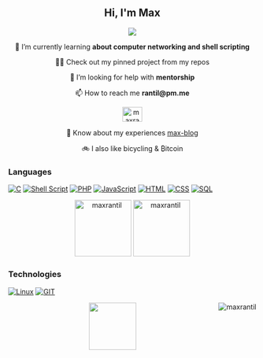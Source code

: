 <h2 align="center">Hi, I'm Max</h2>

<p align="center"><img src="https://readme-typing-svg.herokuapp.com/?lines=A%20passionate%20developer%20from%20Sweden;Student%20of%20school%2042%20-%20Hive%20Helsinki;Always%20learning;And%20unlearning%20〠&font=Fira%20Code&center=true&width=700&height=45&color=3382FF&vCenter=true&size=22"></p>

 [comment]: <> (<p align="center">🔭 I’m currently working on my own website <a href="https://mqx.digital">mqx.digital</a> [work in progress]</p>)
 
 [comment]: <> (<p align="center">👯 I’m looking to collaborate on <b>open source projects</b> </p>)
 
 <p align="center">🌱 I’m currently learning <b>about computer networking and shell scripting</b> </p>
 
 <p align="center">👨‍💻 Check out my pinned project from my repos </p>
 
 <p align="center">🤝 I’m looking for help with <b>mentorship</b> </p>

 <p align="center">📫 How to reach me <b>rantil@pm.me</b> </p>
 
 <p href="https://linkedin.com/in/maxrantil" target="blank" align="center"><img float="center" src="https://raw.githubusercontent.com/rahuldkjain/github-profile-readme-generator/master/src/images/icons/Social/linked-in-alt.svg" alt="maxrantil" height="30" width="40" /></p>

 <p align="center">📄 Know about my experiences <a href="https://max-blog.ghost.io/">max-blog</a> </p>

 <p align="center">🚲 I also like bicycling & ₿itcoin </p>

 <div>
 
 ### Languages
 
 <a href=""> ![C](https://img.shields.io/badge/-C-000?&logo=C)</a>
 <a href=""> ![Shell Script](https://img.shields.io/badge/shell_script-%23121011.svg?style=for-the-badge&logo=gnu-bash&logoColor=white)</a>
 <a href=""> ![PHP](https://img.shields.io/badge/-PHP-000?&logo=PHP)</a>
 <a href=""> ![JavaScript](https://img.shields.io/badge/-JavaScript-000?&logo=JavaScript)</a>
 <a href=""> ![HTML](https://img.shields.io/badge/-HTML-000?&logo=HTML)</a>
 <a href=""> ![CSS](https://img.shields.io/badge/-CSS-000?&logo=CSS)</a>
 <a href=""> ![SQL](https://img.shields.io/badge/-SQL-000?&logo=MySQL)</a>

 </div>

<p align="center">
 <img src="https://github-readme-stats.vercel.app/api/top-langs?username=maxrantil&show_icons=true&theme=gruvbox&locale=en&layout=compact" alt="maxrantil" style="height: 12vw"/>
 <img src="https://github-readme-stats.vercel.app/api?username=maxrantil&show_icons=true&theme=gruvbox&locale=en" alt="maxrantil" style="height: 12vw"/> 
</p>

<p align="left">
 
 ### Technologies
 
 <a href=""> ![Linux](https://img.shields.io/badge/-Linux-000?&logo=Linux)</a>
 <a href=""> ![GIT](https://img.shields.io/badge/-GIT-000?&logo=GIT)</a>
 
</p>
 
<p align="center">
 <img src="https://gidigi.com/cdn/love.gif" style="height: 10vw"/>
 <img align="right" src="https://komarev.com/ghpvc/?username=maxrantil&label=views&color=0e75b6&style=flat" alt="maxrantil"/>
</p>
